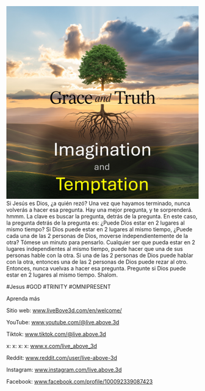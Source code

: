 ![Video cover image](../cover.jpg)
Si Jesús es Dios, ¿a quién rezó?
Una vez que hayamos terminado, nunca volverás a hacer esa pregunta.
Hay una mejor pregunta, y te sorprenderá.
hmmm.
La clave es buscar la pregunta, detrás de la pregunta.
En este caso, la pregunta detrás de la pregunta es:
¿Puede Dios estar en 2 lugares al mismo tiempo?
Si Dios puede estar en 2 lugares al mismo tiempo,
¿Puede cada una de las 2 personas de Dios, moverse independientemente de la otra?
Tómese un minuto para pensarlo.
Cualquier ser que pueda estar en 2 lugares independientes al mismo tiempo, puede hacer que una de sus personas hable con la otra.
Si una de las 2 personas de Dios puede hablar con la otra, entonces una de las 2 personas de Dios puede rezar al otro.
Entonces, nunca vuelvas a hacer esa pregunta.
Pregunte si Dios puede estar en 2 lugares al mismo tiempo.
Shalom.


#Jesus #GOD #TRINITY #OMNIPRESENT


Aprenda más

Sitio web: www.liveBove3d.com/en/welcome/

YouTube: www.youtube.com/@live.above.3d

Tiktok: www.tiktok.com/@live.above.3d

x: x: x: x: www.x.com/live_above_3d

Reddit: www.reddit.com/user/live-above-3d

Instagram: www.instagram.com/live.above.3d

Facebook: www.facebook.com/profile/100092339087423